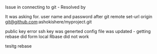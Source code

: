 Issue in connecting to git -  Resolved by

It was asking for. user name and password
after git remote set-url origin git@github.com:ashokishere/myproject.git

public key error 
ssh key was generted 
config file was updated - getting 
rebase did form local
Rbase did not work


tesitg rebase
